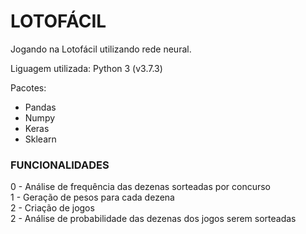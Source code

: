# LOTOFÁCIL  
Jogando na Lotofácil utilizando rede neural.  

Liguagem utilizada: Python 3 (v3.7.3)  

Pacotes:
- Pandas  
- Numpy  
- Keras  
- Sklearn

### FUNCIONALIDADES  

0 - Análise de frequência das dezenas sorteadas por concurso  
1 - Geração de pesos para cada dezena  
2 - Criação de jogos  
2 - Análise de probabilidade das dezenas dos jogos serem sorteadas  
